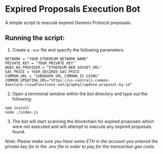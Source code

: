 # Expired Proposals Execution Bot
A simple script to execute expired Genesis Protocol proposals.

## Running the script:
1. Create a `.env` file and specify the following parameters:
```
NETWORK = "YOUR_ETHEREUM_NETWORK_NAME"
PRIVATE_KEY = "YOUR_PRIVATE_KEY"
WEB3_WS_PROVIDER = "ETHEREUM_WEB_SOCKET_URL"
GAS_PRICE = YOUR_DESIRED_GAS_PRICE
COMMON_URL = "SUBGRAPH_URL_COMMON_IS_USING"
COMMON_UPDATING_URL="https://us-central1-common-daostack.cloudfunctions.net/graphql/update-proposal-by-id"
```
2. Open a termminal window within the bot directory and type out the following:
```
npm install
node ./index.js
```
3. The bot will start scanning the blockchain for expired proposals which were not executed and will attempt to execute any expired proposals found.

*Note: Please make sure you have some ETH in the account you entered the private key for in the .env file in order to pay for the transaction gas costs.*
